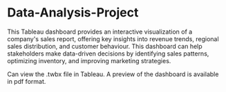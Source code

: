 # Data-Analysis-Project
This Tableau dashboard provides an interactive visualization of a company's sales report, offering key insights into revenue trends, regional sales distribution, and customer behaviour. This dashboard can help stakeholders make data-driven decisions by identifying sales patterns, optimizing inventory, and improving marketing strategies.

Can view the .twbx file in Tableau. A preview of the dashboard is available in pdf format.
